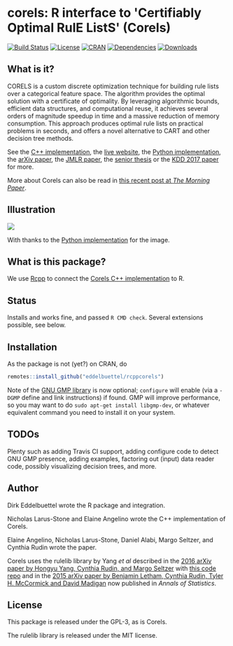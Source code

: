 
# corels: R interface to 'Certifiably Optimal RulE ListS' (Corels)

[![Build Status](https://travis-ci.org/corels/rcppcorels.svg)](https://travis-ci.org/corels/rcppcorels)
[![License](https://eddelbuettel.github.io/badges/GPL2+.svg)](http://www.gnu.org/licenses/gpl-2.0.html)
[![CRAN](http://www.r-pkg.org/badges/version/corels)](https://cran.r-project.org/package=corels)
[![Dependencies](https://tinyverse.netlify.com/badge/corels)](https://cran.r-project.org/package=corels)
[![Downloads](http://cranlogs.r-pkg.org/badges/corels?color=brightgreen)](https://www.r-pkg.org:443/pkg/corels)

## What is it?

CORELS is  a custom discrete  optimization technique for building  rule lists
over a categorical feature space. The algorithm provides the optimal solution
with a certificate of optimality. By leveraging algorithmic bounds, efficient
data  structures, and  computational  reuse, it  achieves  several orders  of
magnitude speedup in time and a massive reduction of memory consumption. This
approach produces  optimal rule lists  on practical problems in  seconds, and
offers a novel alternative to CART and other decision tree methods.

See the [C++ implementation](https://github.com/corels/corels), the
[live website](https://corels.eecs.harvard.edu/), the [Python
implementation](https://github.com/corels/pycorels), the [arXiv
paper](https://arxiv.org/abs/1704.01701), the [JMLR
paper](https://www.jmlr.org/papers/volume18/17-716/17-716.pdf), the [senior
thesis](https://dash.harvard.edu/handle/1/38811502) or the [KDD 2017
paper](https://www.kdd.org/kdd2017/papers/view/learning-certifiably-optimal-rule-lists-for-categorical-data)
for more.

More about Corels can also be read in [this recent post at _The Morning Paper_](https://blog.acolyer.org/2019/10/30/corels/).

## Illustration

![](https://raw.githubusercontent.com/fingoldin/pycorels/master/utils/Corels.png)

With thanks to the [Python
implementation](https://github.com/corels/pycorels) for the image.

## What is this package?

We use [Rcpp](https://github.com/RcppCore/Rcpp) to connect the [Corels C++
implementation](https://github.com/corels/corels) to R.

## Status

Installs and works fine, and passed `R CMD check`. Several extensions
possible, see below.

## Installation

As the package is not (yet?) on CRAN, do

```r
remotes::install_github("eddelbuettel/rcppcorels")
```

Note of the [GNU GMP library](https://gmplib.org/) is now optional;
`configure` will enable (via a `-DGMP` define and link instructions) if
found. GMP will improve performance, so you may want to do `sudo apt-get
install libgmp-dev`, or whatever equivalent command you need to install it on
your system.

## TODOs

Plenty such as adding Travis CI support, adding configure code to detect GNU
GMP presence, adding examples, factoring out (input) data reader code,
possibly visualizing decision trees, and more.

## Author

Dirk Eddelbuettel wrote the R package and integration.

Nicholas Larus-Stone and Elaine Angelino wrote the C++ implementation of
Corels.

Elaine Angelino, Nicholas Larus-Stone, Daniel Alabi, Margo Seltzer, and
Cynthia Rudin wrote the paper.

Corels uses the rulelib library by Yang _et al_ described in the [2016 arXiv paper
by Hongyu Yang, Cynthia Rudin, and Margo Seltzer](https://arxiv.org/abs/1602.08610) with
[this code repo](https://github.com/Hongyuy/sbrlmod) and in the [2015 arXiv
paper by Benjamin Letham, Cynthia Rudin, Tyler H. McCormick and David
Madigan](https://arxiv.org/abs/1511.01644) now published in _Annals of Statistics_.

## License

This package is released under the GPL-3, as is Corels.

The rulelib library is released under the MIT license.
